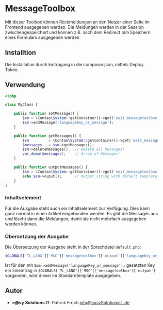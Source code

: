 # MessageToolbox

Mit dieser Toolbox können Rückmeldungen an den Nutzer einer Seite im Frontend ausgegeben werden. Die Meldungen werden
in der Session zwischengespeichert und können z.B. nach dem Redirect bim Speichern eines Formulars ausgegeben werden.


## Installtion 

Die Installation durch Eintragung in die composer.json, mittels Deploy Token.


## Verwendung

```php
<?php

class MyClass {

    public function setMessage() {
        $sm = \Contao\System::getContainer()->get('esit_messagetoolbox.services.session.message');
        $sm->addMessage('languageKey_or_message');
    }

    public function getMessages() {
        $sm         = \Contao\System::getContainer()->get('esit_messagetoolbox.services.session.message');
        $messages   = $sm->getMessages();
        $sm->deleteMessages();  // Delete all Messages!
        var_dump($messages);    // Array of Messages!
    }

    public function outputMessages() {
        $sm = \Contao\System::getContainer()->get('esit_messagetoolbox.services.session.message');
        echo $sm->ouput();      // Output string with default template AND DELETES ALL MESSAGES!
    }
}
```

### Inhaltselement

Für die Ausgabe steht auch ein Inhaltselement zur Verfügung. Dies kann ganz normal in einen Artikel eingebunden werden.
Es gibt die Messages aus und löscht dann die Meldungen, damit sie nicht mehrfach ausgegeben werden können.


### Übersetzung der Ausgabe

Die Übersetzung der Ausgabe steht in der Sprachdatei `default.php`:

```php
$GLOBALS['TL_LANG']['MSC']['messagetoolbox']['output']['languageKey_or_message'] = 'Toller Nachrichtentext!';
```

Ist für den mit `$sm->addMessage('languageKey_or_message');` gesetzten Key ein Eineintrag in 
`$GLOBALS['TL_LANG']['MSC']['messagetoolbox']['output']` vorganden, wird dieser im Standardtemplate ausgegeben.


## Autor

- __e@sy Solutions IT__: Patrick Froch <info@easySolutionsIT.de>

